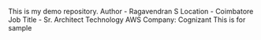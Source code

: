 This is my demo repository.
Author - Ragavendran S
Location - Coimbatore
Job Title - Sr. Architect Technology AWS
Company: Cognizant
This is for sample
